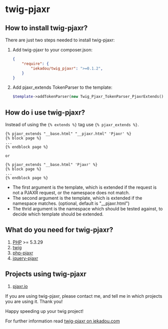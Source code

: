 # twig-pjaxr

## How to install twig-pjaxr?

There are just two steps needed to install twig-pjaxr:

1. Add twig-pjaxr to your composer.json:

	```json
	{
        "require": {
            "iekadou/twig_pjaxr": ">=0.1.2",
        }
    }
	```

2. Add pjaxr_extends TokenParser to the template:

    ```php
    $template->addTokenParser(new Twig_Pjaxr_TokenParser_PjaxrExtends());
	```

## How do i use twig-pjaxr?

Instead of using the `{% extends %}` tag use `{% pjaxr_extends %}`.

```twig
{% pjaxr_extends "__base.html" "__pjaxr.html" 'Pjaxr' %}
{% block page %}
...
{% endblock page %}

or

{% pjaxr_extends "__base.html" 'Pjaxr' %}
{% block page %}
...
{% endblock page %}
```
- The first argument is the template, which is extended if the request is not a PJAXR request, or the namespace does not match.
- The second argument is the template, which is extended if the namespace matches. (optional, default is "__pjaxr.html")
- The thrid argument is the namespace which should be tested against, to decide which template should be extended.

## What do you need for twig-pjaxr?

1. [PHP](http://php.net) >= 5.3.29
2. [twig](https://github.com/twigphp/Twig)
3. [php-pjaxr](https://github.com/iekadou/php-pjaxr)
4. [jquery-pjaxr](https://github.com/minddust/jquery-pjaxr)

## Projects using twig-pjaxr

1. [pjaxr.io](https://github.com/iekadou/pjaxr-io)

If you are using twig-pjaxr, please contact me, and tell me in which projects you are using it. Thank you!

Happy speeding up your twig project!

For further information read [twig-pjaxr on iekadou.com](http://www.iekadou.com/programming/twig-pjaxr)
